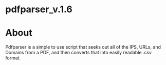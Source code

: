 pdfparser_v.1.6
===============

About
=====

Pdfparser is a simple to use script that seeks out all of the IPS, URLs, and Domains from a PDF, and then converts that into easily readable .csv format.


